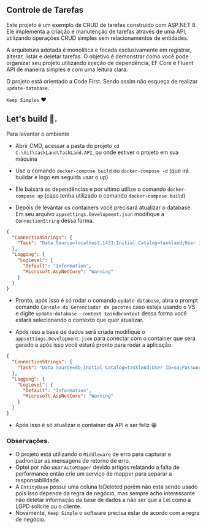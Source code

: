 ## Controle de Tarefas
Este projeto é um exemplo de CRUD de tarefas construído com ASP.NET 8. Ele implementa a criação e manutenção de tarefas através de uma API, utilizando operações CRUD simples sem relacionamentos de entidades.

A arquitetura adotada é monolítica e focada exclusivamente em registrar, alterar, listar e deletar tarefas. O objetivo é demonstrar como você pode organizar seu projeto utilizando injeção de dependência, EF Core e Fluent API de maneira simples e com uma leitura clara.

O projeto está orientado a Code First. Sendo assim não esqueça de realizar `update-database`.

`Keep Simples` ❤️

## Let's build 🚀.
Para levantar o ambiente 

- Abrir CMD, acessar a pasta do projeto `cd C:\Git\taskLand\TaskLand.API`, ou onde estiver o projeto em sua máquina

- Use o comando `docker-compose build` ou `docker-compose -d` (que irá buildar e logo em seguida usar o up)

- Ele baixará as dependências e por ultimo utilize o comando `docker-compose up` (caso tenha utilizado o comando `docker-compose build`)

- Depois de levantar os containers você precisará atualizar o database. Em seu arquivo `appsettings.Development.json` modifique a `ConnectionString` dessa forma.

```json
{
  "ConnectionStrings": {
    "Task": "Data Source=localhost,1433;Initial Catalog=taskland;User ID=sa;Password=@task2024;TrustServerCertificate=true;"
  },
  "Logging": {
    "LogLevel": {
      "Default": "Information",
      "Microsoft.AspNetCore": "Warning"
    }
  }
}
```
- Pronto, após isso é só rodar o comando `update-database`, abra o prompt comando `Console do Gerenciador de pacotes` caso esteja usando o VS e digite `update-database -context taskdbcontext` dessa forma você estará selecionando o contexto que quer atualizar.

- Após isso a base de dados será criada modifique o `appsettings.Development.json` para conectar com o container que será gerado e após isso você estará pronto para rodar a aplicação.

````json
{
  "ConnectionStrings": {
    "Task": "Data Source=db;Initial Catalog=taskland;User ID=sa;Password=@task2024;TrustServerCertificate=true;"
  },
  "Logging": {
    "LogLevel": {
      "Default": "Information",
      "Microsoft.AspNetCore": "Warning"
    }
  }
}
````

- Após isso é só atualizar o container da API e ser feliz 😁


### Observações.
- O projeto está utilizando o `Middleware` de erro para capturar e padronizar as mensagens de retorno de erro.
- Optei por não usar `AutoMapper` devido artigos relatando a falta de performance então crie um serviço de mapper para separar a responsabilidade.
- A `EntityBase` possui uma coluna IsDeleted porém não está sendo usado pois isso depende da regra de negócio, mas sempre acho interessante não deletar informação da base de dados a não ser que a Lei como a LGPD solicite ou o cliente.
- Novamente, `Keep Simple` o software precisa estar de acordo com a regra de negócio.




